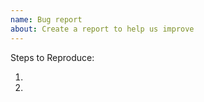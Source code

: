 ```yaml
---
name: Bug report
about: Create a report to help us improve
---
```


<!--
Thanks for contributing to the PokéAPI project. To make sure we're effective, please check the following:

- Make sure your issue hasn't already been submitted on the issues tab. (It has search functionality!)
- If your issue is one of outdated API data, please note that we get our data from [veekun](https://github.com/veekun/pokedex/). If they are not up to date either, please look for or create an issue there. Otherwise, feel free to create an issue here. 
- Provide a clear description of the issue.
- Provide a clear description of the steps to reproduce.
- Provide a clear description of the expected behavior.

Thank you!
-->

Steps to Reproduce:

1.
2.
